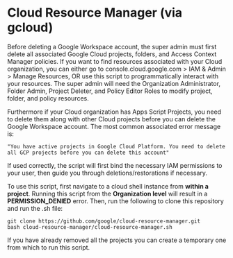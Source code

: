 # Cloud Resource Manager (via gcloud)

Before deleting a Google Workspace account, the super admin must first delete all associated Google Cloud projects, folders, and Access Context Manager policies. If you want to find resources associated with your Cloud organization, you can either go to console.cloud.google.com > IAM & Admin > Manage Resources, OR use this script to programmatically interact with your resources.  The super admin will need the Organization Administrator, Folder Admin, Project Deleter, and Policy Editor Roles to modify project, folder, and policy resources.

Furthermore if your Cloud organization has Apps Script Projects, you need to delete them along with other Cloud projects before you can delete the Google Workspace account. The most common associated error message is:

```
"You have active projects in Google Cloud Platform. You need to delete all GCP projects before you can delete this account"
```

If used correctly, the script will first bind the necessary IAM permissions to your user, then guide you through deletions/restorations if necessary.

To use this script, first navigate to a cloud shell instance from **within a project**. Running this script from the **Organization level** will result in a **PERMISSION_DENIED** error. Then, run the following to clone this repository and run the .sh file:

```
git clone https://github.com/google/cloud-resource-manager.git 
bash cloud-resource-manager/cloud-resource-manager.sh
```

If you have already removed all the projects you can create a temporary one from which to run this script.

